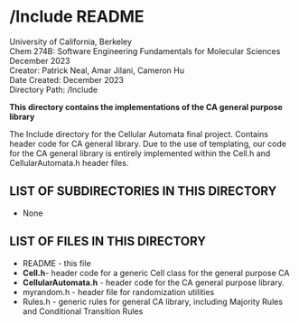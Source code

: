# /Include README

University of California, Berkeley  
Chem 274B: Software Engineering Fundamentals for Molecular Sciences  
December 2023  
Creator:  Patrick Neal, Amar Jilani, Cameron Hu  
Date Created: December 2023  
Directory Path: /Include

**This directory contains the implementations of the CA general purpose library**

The Include directory for the Cellular Automata final project.
Contains header code for CA general library. Due to the use of templating, our
code for the CA general library is entirely implemented within the Cell.h and 
CellularAutomata.h header files. 


## LIST OF SUBDIRECTORIES IN THIS DIRECTORY

- None

## LIST OF FILES IN THIS DIRECTORY

- README - this file
- **Cell.h**- header code for a generic Cell class for the general purpose CA
- **CellularAutomata.h** - header code for the CA general purpose library.
- myrandom.h - header file for randomization utilities
- Rules.h - generic rules for general CA library, including Majority Rules and Conditional Transition Rules
